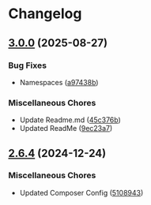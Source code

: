 # Changelog

## [3.0.0](https://github.com/WebFiori/ui/compare/v2.6.4...v3.0.0) (2025-08-27)


### Bug Fixes

* Namespaces ([a97438b](https://github.com/WebFiori/ui/commit/a97438be75f9f88b3fddabcebdee69199cd7fee8))


### Miscellaneous Chores

* Update Readme.md ([45c376b](https://github.com/WebFiori/ui/commit/45c376b55cf5a387a83fd7d425cfc50e045e030b))
* Updated ReadMe ([9ec23a7](https://github.com/WebFiori/ui/commit/9ec23a7089381c4003719e5b353acd5bfccd6b89))

## [2.6.4](https://github.com/WebFiori/ui/compare/v2.6.3...v2.6.4) (2024-12-24)


### Miscellaneous Chores

* Updated Composer Config ([5108943](https://github.com/WebFiori/ui/commit/5108943d6b63e30c4ee990e90f66f5c2d169b5d0))
